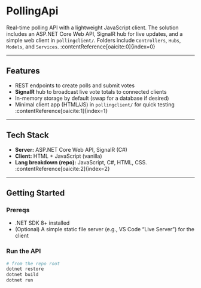 # PollingApi

Real-time polling API with a lightweight JavaScript client. The solution includes an ASP.NET Core Web API, SignalR hub for live updates, and a simple web client in `pollingclient/`. Folders include `Controllers`, `Hubs`, `Models`, and `Services`. :contentReference[oaicite:0]{index=0}

---

## Features

- REST endpoints to create polls and submit votes
- **SignalR** hub to broadcast live vote totals to connected clients
- In-memory storage by default (swap for a database if desired)
- Minimal client app (HTML/JS) in `pollingclient/` for quick testing :contentReference[oaicite:1]{index=1}

---

## Tech Stack

- **Server:** ASP.NET Core Web API, SignalR (C#)
- **Client:** HTML + JavaScript (vanilla)
- **Lang breakdown (repo):** JavaScript, C#, HTML, CSS. :contentReference[oaicite:2]{index=2}

---

## Getting Started

### Prereqs
- .NET SDK 8+ installed
- (Optional) A simple static file server (e.g., VS Code “Live Server”) for the client

### Run the API
```bash
# from the repo root
dotnet restore
dotnet build
dotnet run
